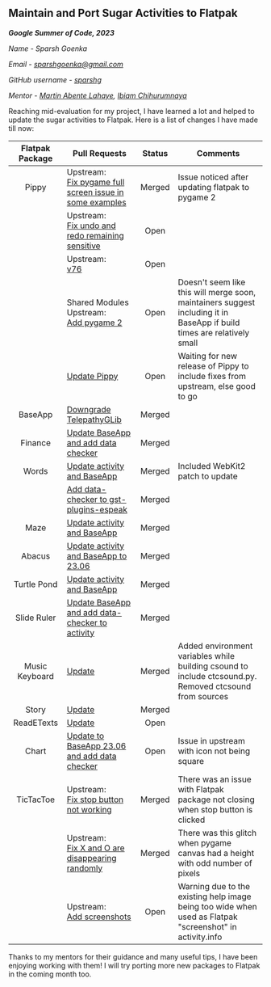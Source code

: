 Maintain and Port Sugar Activities to Flatpak
-----

***Google Summer of Code, 2023***

*Name - Sparsh Goenka*

*Email - sparshgoenka@gmail.com*

*GitHub username - [sparshg](https://github.com/sparshg/)*

*Mentor - [Martin Abente Lahaye](https://github.com/tchx84), [Ibiam Chihurumnaya](https://github.com/chimosky/)*

Reaching mid-evaluation for my project, I have learned a lot and helped to update the sugar activities to Flatpak.
Here is a list of changes I have made till now:

| **Flatpak Package** | **Pull Requests**                                                                                            | **Status** | **Comments**                                                                                                            |
|:-------------------:|--------------------------------------------------------------------------------------------------------------|:----------:|-------------------------------------------------------------------------------------------------------------------------|
|        Pippy        | Upstream:<br> [Fix pygame full screen issue in some examples](https://github.com/sugarlabs/Pippy/pull/86)    |   Merged   | Issue noticed after updating flatpak to pygame 2                                                                        |
|                     | Upstream:<br> [Fix undo and redo remaining sensitive](https://github.com/sugarlabs/Pippy/pull/89)            |    Open    |                                                                                                                         |
|                     | Upstream:<br> [v76](https://github.com/sugarlabs/Pippy/pull/88)                                              |    Open    |                                                                                                                         |
|                     | Shared Modules Upstream:<br> [Add pygame 2](https://github.com/flathub/shared-modules/pull/247)              |    Open    | Doesn't seem like this will merge soon, maintainers suggest including it in BaseApp if build times are relatively small |
|                     | [Update Pippy](https://github.com/flathub/org.sugarlabs.Pippy/pull/6)                                        |    Open    | Waiting for new release of Pippy to include fixes from upstream, else good to go                                        |
|       BaseApp       | [Downgrade TelepathyGLib](https://github.com/flathub/org.sugarlabs.BaseApp/pull/8)                           |   Merged   |                                                                                                                         |
|       Finance       | [Update BaseApp and add data checker](https://github.com/flathub/org.sugarlabs.Finance/pull/4)               |   Merged   |                                                                                                                         |
|        Words        | [Update activity and BaseApp](https://github.com/flathub/org.sugarlabs.Words/pull/5)                         |   Merged   | Included WebKit2 patch to update                                                                                        |
|                     | [Add data-checker to gst-plugins-espeak](https://github.com/flathub/org.sugarlabs.Words/pull/7)              |   Merged   |                                                                                                                         |
|         Maze        | [Update activity and BaseApp](https://github.com/flathub/org.sugarlabs.Maze/pull/6)                          |   Merged   |                                                                                                                         |
|        Abacus       | [Update activity and BaseApp to 23.06](https://github.com/flathub/org.sugarlabs.AbacusActivity/pull/9)       |   Merged   |                                                                                                                         |
|     Turtle Pond     | [Update activity and BaseApp](https://github.com/flathub/org.sugarlabs.TurtlePondActivity/pull/5)            |   Merged   |                                                                                                                         |
|     Slide Ruler     | [Update BaseApp and add data-checker to activity](https://github.com/flathub/org.sugarlabs.Sliderule/pull/4) |   Merged   |                                                                                                                         |
|    Music Keyboard   | [Update](https://github.com/flathub/org.sugarlabs.MusicKeyboard/pull/7)                                      |   Merged   | Added environment variables while building csound to include ctcsound.py. Removed ctcsound from sources                 |
|        Story        | [Update](https://github.com/flathub/org.sugarlabs.StoryActivity/pull/5)                                      |   Merged   |                                                                                                                         |
|      ReadETexts     | [Update](https://github.com/flathub/org.sugarlabs.ReadETexts/pull/5)                                         |    Open    |                                                                                                                         |
|        Chart        | [Update to BaseApp 23.06 and add data checker](https://github.com/flathub/org.sugarlabs.Chart/pull/4)        |    Open    | Issue in upstream with icon not being square                                                                            |
|      TicTacToe      | Upstream:<br> [Fix stop button not working](https://github.com/sugarlabs/tictactoe/pull/6)                   |   Merged   | There was an issue with Flatpak package not closing when stop button is clicked                                         |
|                     | Upstream:<br> [Fix X and O are disappearing randomly](https://github.com/sugarlabs/tictactoe/pull/9)         |   Merged   | There was this glitch when pygame canvas had a height with odd number of pixels                                         |
|                     | Upstream:<br> [Add screenshots](https://github.com/sugarlabs/tictactoe/pull/10)                              |    Open    | Warning due to the existing help image being too wide when used as Flatpak "screenshot" in activity.info                |

Thanks to my mentors for their guidance and many useful tips, I have been enjoying working with them! I will try porting more new packages to Flatpak in the coming month too.
